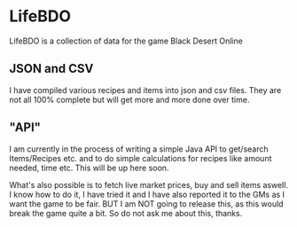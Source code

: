 # LifeBDO
LifeBDO is a collection of data for the game Black Desert Online

## JSON and CSV
I have compiled various recipes and items into json and csv files.
They are not all 100% complete but will get more and more done over time.

## "API"
I am currently in the process of writing a simple Java API to get/search Items/Recipes etc. and to do simple calculations for recipes like amount needed, time etc. 
This will be up here soon.

What's also possible is to fetch live market prices, buy and sell items aswell. I know how to do it, I have tried it and I have also reported it to the GMs as I want the game to be fair. BUT I am NOT going to release this, as this would break the game quite a bit.
So do not ask me about this, thanks.
